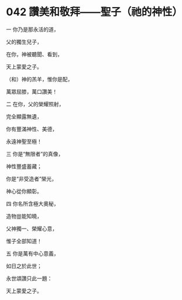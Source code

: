 # 042 讚美和敬拜——聖子（祂的神性）

一 你乃是那永活的道，

父的獨生兒子，

在你，神被聽聞、看到，

天上蒙愛之子。

（和）神的羔羊，惟你是配，

萬眾屈膝，萬口讚美！

二 在你，父的榮耀照射，

完全顯露無遺，

你有豐滿神性、美德，

永遠神聖至極！

三 你是“無限者”的真像，

神性豐盛蓄藏；

你是“非受造者”榮光，

神心從你顯彰。

四 你名所含極大奧秘，

造物豈能知曉，

父神獨一、榮耀心意，

惟子全部知道！

五 你是萬有中心意義，

如日之於此世；

永世頌讚只此一題：

天上蒙愛之子。

